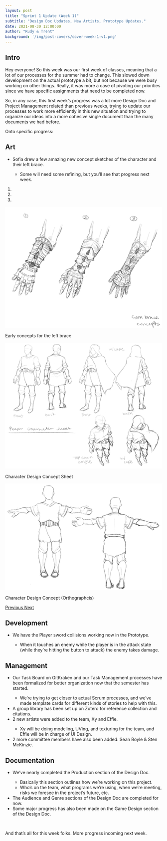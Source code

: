 ```yaml
---
layout: post
title: "Sprint 1 Update (Week 1)"
subtitle: "Design Doc Updates, New Artists, Prototype Updates."
date: 2021-08-30 12:00:00
author: "Rudy & Trent"
background: '/img/post-covers/cover-week-1-v1.png'
---
```


## Intro

Hey everyone! So this week was our first week of classes, meaning that a lot of our processes
    for the summer had to change. This slowed down development on the actual prototype a bit, but not because we were
    busy working on other things. Really, it was more a case of pivoting our priorities since we have specific
    assignments that need to be completed now.

So, in any case, this first week’s progress was a lot more Design Doc and Project Management
    related than previous weeks, trying to update our processes to work more efficiently in this new situation and
    trying to organize our ideas into a more cohesive single document than the many documents we had before.

Onto specific progress:

## Art

<ul class="section-body mt-4">
    <li>Sofia drew a few amazing new concept sketches of the character and their left brace.</li>
    <ul class="mt-2">
        <li>Some will need some refining, but you’ll see that progress next week. </li>
    </ul>
</ul>

<div class="row">
    <div id="carouselExampleIndicators" class="carousel slide shadow rounded" data-ride="carousel">
        <ol class="carousel-indicators">
            <li data-target="#carouselExampleIndicators" data-slide-to="0" class="active"></li>
            <li data-target="#carouselExampleIndicators" data-slide-to="1"></li>
            <li data-target="#carouselExampleIndicators" data-slide-to="2"></li>
        </ol>
        <div class="carousel-inner">
            <div class="carousel-item active">
                <img class="d-block mx-auto" src="/img/posts/week1-fall/left-brace-concept-v1.jpg"
                    alt="Early concepts for the left brace">
                <div class="carousel-caption d-none d-md-block">
                    <p>Early concepts for the left brace </p>
                </div>
            </div>
            <div class="carousel-item">
                <img class="d-block mx-auto" src="/img/posts/week1-fall/character-design-six-angles-v1.jpg"
                    alt="Character Design Concept Sheet">
                <div class="carousel-caption d-none d-md-block">
                    <p>Character Design Concept Sheet</p>
                </div>
            </div>
            <div class="carousel-item">
                <img class="d-block mx-auto" src="/img/posts/week1-fall/character-design-orthographics-v1.jpg"
                    alt="Character Design Concept (Orthographcis)">
                <div class="carousel-caption d-none d-md-block">
                    <p>Character Design Concept (Orthographcis)</p>
                </div>
            </div>
        </div>
        <a class="carousel-control-prev" href="#carouselExampleIndicators" role="button" data-slide="prev">
            <span class="carousel-control-prev-icon" aria-hidden="true"></span>
            <span class="sr-only">Previous</span>
        </a>
        <a class="carousel-control-next" href="#carouselExampleIndicators" role="button" data-slide="next">
            <span class="carousel-control-next-icon" aria-hidden="true"></span>
            <span class="sr-only">Next</span>
        </a>
    </div>
</div>

## Development

<ul class="section-body mt-4">
    <li>We have the Player sword collisions working now in the Prototype.</li>
    <ul class="mt-2">
        <li>When it touches an enemy while the player is in the attack state (while they’re hitting the button to
            attack) the enemy takes damage.</li>
    </ul>
</ul>

## Management

<ul class="section-body mt-4">
    <li>Our Task Board on GitKraken and our Task Management processes have been formalized for better organization now
        that the semester has started.</li>
    <ul class="mt-2">
        <li>We’re trying to get closer to actual Scrum processes, and we’ve made template cards for different kinds of
            stories to help with this.</li>
    </ul>
    <li>A group library has been set up on Zotero for reference collection and citations.</li>
    <li>2 new artists were added to the team, Xy and Effie.</li>
    <ul class="mt-2">
        <li>Xy will be doing modeling, UVing, and texturing for the team, and Effie will be in charge of UI Design.</li>
    </ul>
    <li>2 more committee members have also been added: Sean Boyle & Sten McKinzie.</li>
</ul>

## Documentation

<ul class="section-body mt-4">
    <li>We’ve nearly completed the Production section of the Design Doc.</li>
    <ul class="mt-2">
        <li>Basically this section outlines how we’re working on this project.</li>
        <li>Who’s on the team, what programs we’re using, when we’re meeting, risks we foresee in the project’s future,
            etc.</li>
    </ul>
    <li>The Audience and Genre sections of the Design Doc are completed for now.</li>
    <li>Some major progress has also been made on the Game Design section of the Design Doc.</li>
</ul>

<br>

And that’s all for this week folks. More progress incoming next week.

<br>